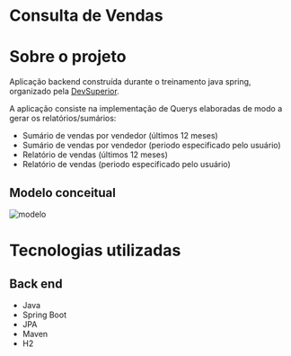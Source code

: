 # Consulta de Vendas

# Sobre o projeto

Aplicação backend construída durante o treinamento java spring, organizado pela [DevSuperior](https://devsuperior.com.br "Site da DevSuperior").

A aplicação consiste na implementação de Querys elaboradas de modo a gerar os relatórios/sumários:
 - Sumário de vendas por vendedor (últimos 12 meses)
 - Sumário de vendas por vendedor (periodo especificado pelo usuário)
 - Relatório de vendas (últimos 12 meses)
 - Relatório de vendas (periodo especificado pelo usuário)


## Modelo conceitual
![modelo](https://github.com/luiz-fd/desafio-consulta-vendas/assets/58195921/6d796aa8-b4da-413d-bc83-4038c30be8d1)


# Tecnologias utilizadas
## Back end
- Java
- Spring Boot
- JPA
- Maven
- H2
